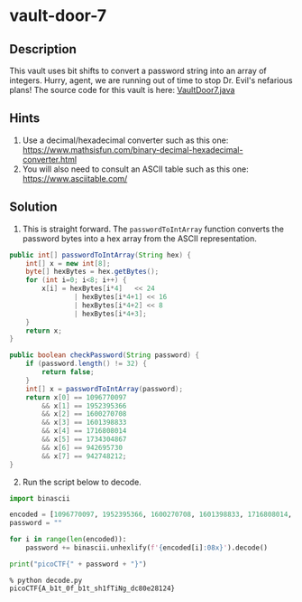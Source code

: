 # vault-door-7
## Description
This vault uses bit shifts to convert a password string into an array of integers. Hurry, agent, we are running out of time to stop Dr. Evil's nefarious plans! The source code for this vault is here: [VaultDoor7.java](VaultDoor7.java)
## Hints
1. Use a decimal/hexadecimal converter such as this one: https://www.mathsisfun.com/binary-decimal-hexadecimal-converter.html
2. You will also need to consult an ASCII table such as this one: https://www.asciitable.com/
## Solution
1. This is straight forward. The `passwordToIntArray` function converts the password bytes into a hex array from the ASCII representation.
```java
public int[] passwordToIntArray(String hex) {
    int[] x = new int[8];
    byte[] hexBytes = hex.getBytes();
    for (int i=0; i<8; i++) {
        x[i] = hexBytes[i*4]   << 24
                | hexBytes[i*4+1] << 16
                | hexBytes[i*4+2] << 8
                | hexBytes[i*4+3];
    }
    return x;
}

public boolean checkPassword(String password) {
    if (password.length() != 32) {
        return false;
    }
    int[] x = passwordToIntArray(password);
    return x[0] == 1096770097
        && x[1] == 1952395366
        && x[2] == 1600270708
        && x[3] == 1601398833
        && x[4] == 1716808014
        && x[5] == 1734304867
        && x[6] == 942695730
        && x[7] == 942748212;
}
```
2. Run the script below to decode.
```python
import binascii

encoded = [1096770097, 1952395366, 1600270708, 1601398833, 1716808014, 1734304867, 942695730, 942748212]
password = ""

for i in range(len(encoded)):
    password += binascii.unhexlify(f'{encoded[i]:08x}').decode()

print("picoCTF{" + password + "}")
```
```console
% python decode.py
picoCTF{A_b1t_0f_b1t_sh1fTiNg_dc80e28124}
```
